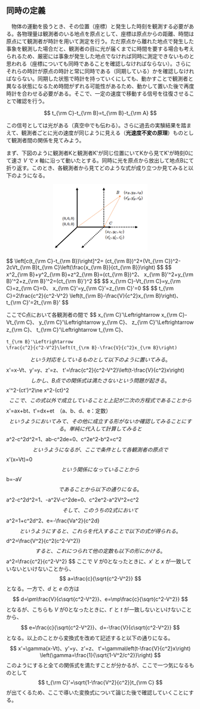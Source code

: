 
## 同時の定義

　物体の運動を扱うとき、その位置（座標）と発生した時刻を観測する必要がある。各物理量は観測者のいる地点を原点として、座標は原点からの距離、時間は原点にて観測者が時計を用いて測定を行う。ただ原点から離れた地点で発生した事象を観測した場合だと、観測者の目に光が届くまでに時間を要する場合も考えられるため、厳密には事象が発生した地点でなければ同時に測定できないものと思われる（座標についても同時であることを確認しなければならない）。さらにそれらの時計が原点の時計と常に同時である（同期している）かを確認しなければならない。同期した状態で時計を持っていくにしても、動かすことで観測者と異なる状態になるため時間がずれる可能性があるため、動かして置いた後で再度時計を合わせる必要がある。そこで、一定の速度で移動する信号を往復させることで確認を行う。

$$
    t_{\rm C}-t_{\rm B}=t_{\rm B}-t_{\rm A}
$$

この信号としては光がある（真空中でも伝わる）。さらに過去の実験結果を踏まえて、観測者ごとに光の速度が同じように見える（**光速度不変の原理**）ものとして観測者間の関係を見てみよう。



まず、下図のように観測者Kと観測者K'が同じ位置にいてKから見てK'が時刻0にて速さ $V$ で $x$ 軸に沿って動いたとする。同時に光を原点から放出して地点Bにて折り返す。このとき、各観測者から見てどのような式が成り立つか見てみると以下のようになる。

<p align="center">
    <img width="50%"
        src="images/simultaneous.png">
</p>
$$
    \left[c(t_{\rm C}-t_{\rm B})\right]^2=
    (ct_{\rm B})^2+(Vt_{\rm C})^2-2cVt_{\rm B}t_{\rm C}\left(\frac{x_{\rm B}}{ct_{\rm B}}\right)
$$
$$
    x^2_{\rm B}+y^2_{\rm B}+z^2_{\rm B}=(ct_{\rm B})^2、
    x_{\rm B}'^2+y_{\rm B}'^2+z_{\rm B}'^2=(ct_{\rm B}')^2
$$
$$
    x_{\rm C}-Vt_{\rm C}=y_{\rm C}=z_{\rm C}=0、
    x_{\rm C}'=y_{\rm C}'=z_{\rm C}'=0
$$
$$
    t_{\rm C}=2\frac{c^2}{c^2-V^2}
    \left(t_{\rm B}-\frac{V}{c^2}x_{\rm B}\right)、
    t_{\rm C}'=2t_{\rm B}'
$$

ここでC点において各観測者の間で
$$
    x_{\rm C}'\Leftrightarrow x_{\rm C}-Vt_{\rm C}、
    y_{\rm C}'\Leftrightarrow y_{\rm C}、
    z_{\rm C}'\Leftrightarrow z_{\rm C}、
    t_{\rm C}'\Leftrightarrow t_{\rm C}、

    t_{\rm B}'\Leftrightarrow 
    \frac{c^2}{c^2-V^2}\left(t_{\rm B}-\frac{V}{c^2}x_{\rm B}\right)
$$
という対応をしているものとして以下のように置いてみる。
$$
    x'=x-Vt、y'=y、z'=z、
    t'=\frac{c^2}{c^2-V^2}\left(t-\frac{V}{c^2}x\right)
$$
しかし、B点での関係式は満たさないという問題が起きる。
$$
    x'^2-(ct')^2\ne x^2-(ct)^2
$$
ここで、この式以外で成立していることと上記が二次の方程式であることから
$$
    x'=ax+bt、t'=dx+et　（a、b、d、e：定数）
$$
というようにおいてみて、その他に成立する形がないか確認してみることにする。単純に代入して計算してみると
$$
    a^2-c^2d^2=1、ab-c^2de=0、c^2e^2-b^2=c^2
$$
というようになるが、ここで条件として各観測者の原点で
$$
    x'(x=Vt)=0
$$
という関係になっていることから
$$
    b=-aV
$$
であることから以下の通りになる。
$$
    a^2-c^2d^2=1、-a^2V-c^2de=0、c^2e^2-a^2V^2=c^2
$$
そして、このうちの2式において
$$
    a^2=1+c^2d^2、e=-\frac{Va^2}{c^2d}
$$
というようにすると、これらを代入することで以下の式が得られる。
$$
    d^2=\frac{V^2}{c^2(c^2-V^2)}
$$
すると、これにつられて他の定数も以下の形にかける。
$$
    a^2=\frac{c^2}{c^2-V^2}
$$
ここで $V$ が0となったときに、$x'$ と $x$ が一致していないといけないことから、
$$
    a=\frac{c}{\sqrt{c^2-V^2}}
$$
となる。一方で、$d$ と $e$ の方は
$$
    d=\pm\frac{V}{c\sqrt{c^2-V^2}}、e=\mp\frac{c}{\sqrt{c^2-V^2}}
$$
となるが、こちらも $V$ が0となったときに、$t'$ と $t$ が一致しないといけないことから、
$$
    e=\frac{c}{\sqrt{c^2-V^2}}、d=-\frac{V}{c\sqrt{c^2-V^2}}
$$
となる。以上のことから変換式を改めて記述すると以下の通りになる。
$$
    x'=\gamma(x-Vt)、y'=y、z'=z、
    t'=\gamma\left(t-\frac{V}{c^2}x\right)　
    \left(\gamma=\frac{1}{\sqrt{1-V^2/c^2}}\right)
$$
このようにすると全ての関係式を満たすことが分かるが、ここで一つ気になるものとして
$$
    t_{\rm C}'=\sqrt{1-\frac{V^2}{c^2}}t_{\rm C}
$$
が出てくるため、ここで導いた変換式について論じた後で確認していくことにする。

